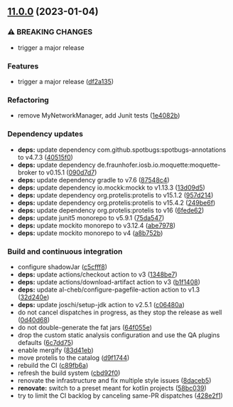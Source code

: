 ## [11.0.0](https://github.com/Protelis/Protelis-Demo/compare/10.1.1...11.0.0) (2023-01-04)


### ⚠ BREAKING CHANGES

* trigger a major release

### Features

* trigger a major release ([df2a135](https://github.com/Protelis/Protelis-Demo/commit/df2a135c53e2aadadb40fdf7862d7c389b524b0c))


### Refactoring

* remove MyNetworkManager, add Junit tests ([1e4082b](https://github.com/Protelis/Protelis-Demo/commit/1e4082bb93d82e7dd6bcf1ded2864d9b16a612fe))


### Dependency updates

* **deps:** update dependency com.github.spotbugs:spotbugs-annotations to v4.7.3 ([40515f0](https://github.com/Protelis/Protelis-Demo/commit/40515f0d94bda688825f1ca0b738a1273fd1beef))
* **deps:** update dependency de.fraunhofer.iosb.io.moquette:moquette-broker to v0.15.1 ([090d7d7](https://github.com/Protelis/Protelis-Demo/commit/090d7d75569081e8e01a6ce3e4fc7cdd1634e02b))
* **deps:** update dependency gradle to v7.6 ([87548c4](https://github.com/Protelis/Protelis-Demo/commit/87548c4c2445551d797faac598b36843f8c6e33b))
* **deps:** update dependency io.mockk:mockk to v1.13.3 ([13d09d5](https://github.com/Protelis/Protelis-Demo/commit/13d09d51e6d868b67d77063e3b0b02cfe80a5c11))
* **deps:** update dependency org.protelis:protelis to v15.1.2 ([957d214](https://github.com/Protelis/Protelis-Demo/commit/957d214c6a5398de238710650c801315cafae9e0))
* **deps:** update dependency org.protelis:protelis to v15.4.2 ([249be6f](https://github.com/Protelis/Protelis-Demo/commit/249be6f27bb4fbb923f71a5c0aa85bae2318b3fa))
* **deps:** update dependency org.protelis:protelis to v16 ([6fede62](https://github.com/Protelis/Protelis-Demo/commit/6fede629231b88e91d8a2b99cad973b7e313afb6))
* **deps:** update junit5 monorepo to v5.9.1 ([75da547](https://github.com/Protelis/Protelis-Demo/commit/75da5476c99757c04bde98f9023f532e67e12b1c))
* **deps:** update mockito monorepo to v3.12.4 ([abe7978](https://github.com/Protelis/Protelis-Demo/commit/abe79789d4d6c8b79f9952f7d4341685889ac2d9))
* **deps:** update mockito monorepo to v4 ([a8b752b](https://github.com/Protelis/Protelis-Demo/commit/a8b752b048f7950a5d6bd928987568c8e4e9d533))


### Build and continuous integration

* configure shadowJar ([c5cfff8](https://github.com/Protelis/Protelis-Demo/commit/c5cfff8f8eb821cb2985826095230dffe0c8a594))
* **deps:** update actions/checkout action to v3 ([1348be7](https://github.com/Protelis/Protelis-Demo/commit/1348be70c9b974c749b080621d34a910f631c75a))
* **deps:** update actions/download-artifact action to v3 ([b1f1408](https://github.com/Protelis/Protelis-Demo/commit/b1f14084692b7f0c7ea2f3d57e2bed2697d24a60))
* **deps:** update al-cheb/configure-pagefile-action action to v1.3 ([32d240e](https://github.com/Protelis/Protelis-Demo/commit/32d240ec4ea2dcf5636c0c90baf453a6f9f3daad))
* **deps:** update joschi/setup-jdk action to v2.5.1 ([c06480a](https://github.com/Protelis/Protelis-Demo/commit/c06480a02e28a952c7158bcfc85486e5d1b969d5))
* do not cancel dispatches in progress, as they stop the release as well ([0d40d68](https://github.com/Protelis/Protelis-Demo/commit/0d40d68f4b05b8163c29a1579dc9a17ef2d7b0e7))
* do not double-generate the fat jars ([64f055e](https://github.com/Protelis/Protelis-Demo/commit/64f055ec79fe50d2d280d529b139c39d83d8361c))
* drop the custom static analysis configuration and use the QA plugins defaults ([6c7dd75](https://github.com/Protelis/Protelis-Demo/commit/6c7dd75b978f6c5f4c9dbec1129d27c54126b1f5))
* enable mergify ([83d41eb](https://github.com/Protelis/Protelis-Demo/commit/83d41eb9a44519b968b2152a247f525c8b68e8a7))
* move protelis to the catalog ([d9f1744](https://github.com/Protelis/Protelis-Demo/commit/d9f1744ae38387ae28c2c77106b88457cd999719))
* rebuild the CI ([c89fb6a](https://github.com/Protelis/Protelis-Demo/commit/c89fb6af8404a5e23a454ae04daa754b2c2e4650))
* refresh the build system ([cbd92f0](https://github.com/Protelis/Protelis-Demo/commit/cbd92f06a0150c31f4c7a92df57fddb9ed1ab090))
* renovate the infrastructure and fix multiple style issues ([8daceb5](https://github.com/Protelis/Protelis-Demo/commit/8daceb58c169e5a2f5cad2bb9137eadd44cadc01))
* **renovate:** switch to a preset meant for kotlin projects ([58bc039](https://github.com/Protelis/Protelis-Demo/commit/58bc039fcc7cb45f909c173f39d103ccc1a60b3c))
* try to limit the CI backlog by canceling same-PR dispatches ([428e2f1](https://github.com/Protelis/Protelis-Demo/commit/428e2f1c412556a860995e7a43870d595f275162))
